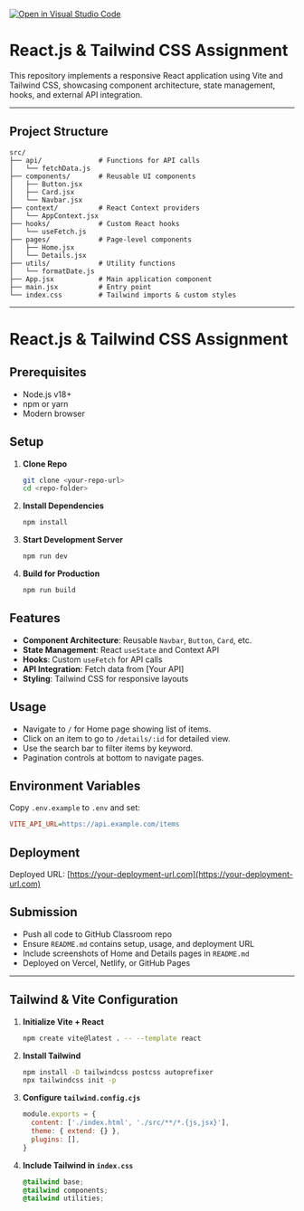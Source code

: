 [![Open in Visual Studio Code](https://classroom.github.com/assets/open-in-vscode-2e0aaae1b6195c2367325f4f02e2d04e9abb55f0b24a779b69b11b9e10269abc.svg)](https://classroom.github.com/online_ide?assignment_repo_id=19957649&assignment_repo_type=AssignmentRepo)
# React.js & Tailwind CSS Assignment

This repository implements a responsive React application using Vite and Tailwind CSS, showcasing component architecture, state management, hooks, and external API integration.

---

## Project Structure

```
src/
├── api/              # Functions for API calls
│   └── fetchData.js
├── components/       # Reusable UI components
│   ├── Button.jsx
│   ├── Card.jsx
│   └── Navbar.jsx
├── context/          # React Context providers
│   └── AppContext.jsx
├── hooks/            # Custom React hooks
│   └── useFetch.js
├── pages/            # Page-level components
│   ├── Home.jsx
│   └── Details.jsx
├── utils/            # Utility functions
│   └── formatDate.js
├── App.jsx           # Main application component
├── main.jsx          # Entry point
└── index.css         # Tailwind imports & custom styles
```

---

# React.js & Tailwind CSS Assignment

## Prerequisites
- Node.js v18+
- npm or yarn
- Modern browser

## Setup

1. **Clone Repo**
   ```bash
   git clone <your-repo-url>
   cd <repo-folder>
   ```

2. **Install Dependencies**

   ```bash
   npm install
   ```

3. **Start Development Server**

   ```bash
   npm run dev
   ```

4. **Build for Production**

   ```bash
   npm run build
   ```

## Features

* **Component Architecture**: Reusable `Navbar`, `Button`, `Card`, etc.
* **State Management**: React `useState` and Context API
* **Hooks**: Custom `useFetch` for API calls
* **API Integration**: Fetch data from \[Your API]
* **Styling**: Tailwind CSS for responsive layouts

## Usage

* Navigate to `/` for Home page showing list of items.
* Click on an item to go to `/details/:id` for detailed view.
* Use the search bar to filter items by keyword.
* Pagination controls at bottom to navigate pages.

## Environment Variables

Copy `.env.example` to `.env` and set:

```ini
VITE_API_URL=https://api.example.com/items
```

## Deployment

Deployed URL: [https://your-deployment-url.com](https://your-deployment-url.com)

## Submission

* Push all code to GitHub Classroom repo
* Ensure `README.md` contains setup, usage, and deployment URL
* Include screenshots of Home and Details pages in `README.md`
* Deployed on Vercel, Netlify, or GitHub Pages



---

## Tailwind & Vite Configuration

1. **Initialize Vite + React**
   ```bash
   npm create vite@latest . -- --template react
   ```

2. **Install Tailwind**

   ```bash
   npm install -D tailwindcss postcss autoprefixer
   npx tailwindcss init -p
   ```

3. **Configure `tailwind.config.cjs`**

   ```js
   module.exports = {
     content: ['./index.html', './src/**/*.{js,jsx}'],
     theme: { extend: {} },
     plugins: [],
   }
   ```

4. **Include Tailwind in `index.css`**

   ```css
   @tailwind base;
   @tailwind components;
   @tailwind utilities;
   ```
